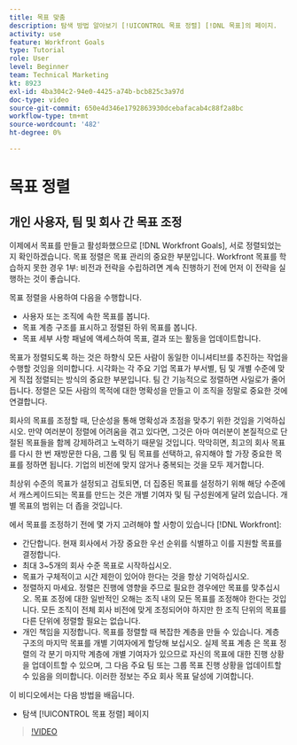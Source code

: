 ```yaml
---
title: 목표 맞춤
description: 탐색 방법 알아보기 [!UICONTROL 목표 정렬] [!DNL 목표]의 페이지.
activity: use
feature: Workfront Goals
type: Tutorial
role: User
level: Beginner
team: Technical Marketing
kt: 8923
exl-id: 4ba304c2-94e0-4425-a74b-bcb825c3a97d
doc-type: video
source-git-commit: 650e4d346e1792863930dcebafacab4c88f2a8bc
workflow-type: tm+mt
source-wordcount: '482'
ht-degree: 0%

---
```


# 목표 정렬

## 개인 사용자, 팀 및 회사 간 목표 조정

이제에서 목표를 만들고 활성화했으므로 [!DNL Workfront Goals], 서로 정렬되었는지 확인하겠습니다. 목표 정렬은 목표 관리의 중요한 부분입니다. Workfront 목표를 학습하지 못한 경우 1부: 비전과 전략을 수립하려면 계속 진행하기 전에 먼저 이 전략을 실행하는 것이 좋습니다.

<!--Insert link to LP 1, above -->

목표 정렬을 사용하여 다음을 수행합니다.

* 사용자 또는 조직에 속한 목표를 봅니다.
* 목표 계층 구조를 표시하고 정렬된 하위 목표를 봅니다.
* 목표 세부 사항 패널에 액세스하여 목표, 결과 또는 활동을 업데이트합니다.

목표가 정렬되도록 하는 것은 하향식 모든 사람이 동일한 이니셔티브를 추진하는 작업을 수행할 것임을 의미합니다. 시각화는 각 주요 기업 목표가 부서별, 팀 및 개별 수준에 맞게 직접 정렬되는 방식의 중요한 부분입니다. 팀 간 기능적으로 정렬하면 사일로가 줄어듭니다. 정렬은 모든 사람의 목적에 대한 명확성을 만들고 이 조직을 정말로 중요한 것에 연결합니다.

회사의 목표를 조정할 때, 단순성을 통해 명확성과 초점을 맞추기 위한 것임을 기억하십시오. 만약 여러분이 정렬에 어려움을 겪고 있다면, 그것은 아마 여러분이 본질적으로 단절된 목표들을 함께 강제하려고 노력하기 때문일 것입니다. 막막히면, 최고의 회사 목표를 다시 한 번 재방문한 다음, 그룹 및 팀 목표를 선택하고, 유지해야 할 가장 중요한 목표를 정하면 됩니다. 기업의 비전에 맞지 않거나 중복되는 것을 모두 제거합니다.

최상위 수준의 목표가 설정되고 검토되면, 더 집중된 목표를 설정하기 위해 해당 수준에서 캐스케이드되는 목표를 만드는 것은 개별 기여자 및 팀 구성원에게 달려 있습니다. 개별 목표의 범위는 더 좁을 것입니다.

<!-- Pro-tips graphic -->

에서 목표를 조정하기 전에 몇 가지 고려해야 할 사항이 있습니다 [!DNL Workfront]:

* 간단합니다. 현재 회사에서 가장 중요한 우선 순위를 식별하고 이를 지원할 목표를 결정합니다.
* 최대 3~5개의 회사 수준 목표로 시작하십시오.
* 목표가 구체적이고 시간 제한이 있어야 한다는 것을 항상 기억하십시오.
* 정렬하지 마세요. 정렬은 진행에 영향을 주므로 필요한 경우에만 목표를 맞추십시오. 목표 조정에 대한 일반적인 오해는 조직 내의 모든 목표를 조정해야 한다는 것입니다. 모든 조직이 전체 회사 비전에 맞게 조정되어야 하지만 한 조직 단위의 목표를 다른 단위에 정렬할 필요는 없습니다.
* 개인 책임을 지정합니다. 목표를 정렬할 때 복잡한 계층을 만들 수 있습니다. 계층 구조의 마지막 목표를 개별 기여자에게 할당해 보십시오. 실제 목표 계층 은 목표 정렬의 각 분기 마지막 계층에 개별 기여자가 있으므로 자신의 목표에 대한 진행 상황을 업데이트할 수 있으며, 그 다음 주요 팀 또는 그룹 목표 진행 상황을 업데이트할 수 있음을 의미합니다. 이러한 정보는 주요 회사 목표 달성에 기여합니다.

이 비디오에서는 다음 방법을 배웁니다.

* 탐색 [!UICONTROL 목표 정렬] 페이지

>[!VIDEO](https://video.tv.adobe.com/v/335195/?quality=12&learn=on)
